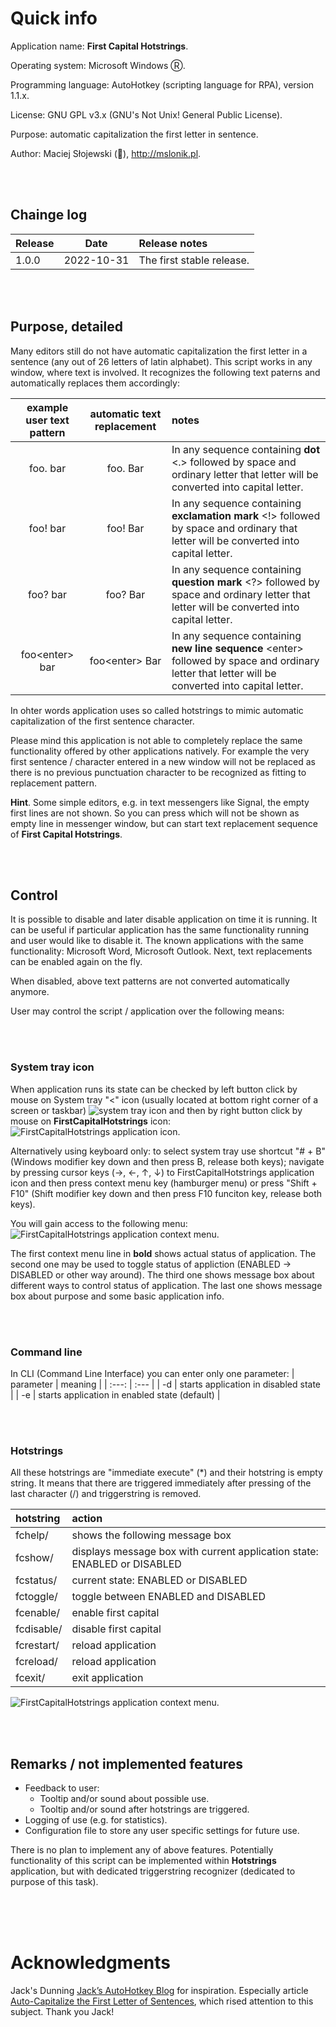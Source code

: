 ﻿# Quick info

Application name: **First Capital Hotstrings**.

Operating system: Microsoft Windows Ⓡ.

Programming language: AutoHotkey (scripting language for RPA), version 1.1.x.

License: GNU GPL v3.x (GNU's Not Unix! General Public License).

Purpose: automatic capitalization the first letter in sentence.

Author: Maciej Słojewski (🐘), http://mslonik.pl.

<br /><br />

## Chainge log

| Release | Date | Release notes |
| :---         |     :---:      |          :--- |
| 1.0.0   | 2022-10-31     | The first stable release.    |

<br /><br />

## Purpose, detailed

Many editors still do not have automatic capitalization the first letter in a sentence (any out of 26 letters of latin alphabet). This script works in any window, where text is involved. It recognizes the following text paterns and automatically replaces them accordingly:

| example user text pattern | automatic text replacement | notes |
| :---:         |     :---:      |          :--- |
| foo. bar   | foo. Bar     | In any sequence containing **dot** <.> followed by space and ordinary letter that letter will be converted into capital letter.    |
| foo! bar     | foo! Bar       | In any  sequence containing **exclamation mark** <!> followed by space and ordinary that letter will be converted into capital letter.      |
| foo? bar     | foo? Bar       | In any  sequence containing **question mark** <?> followed by space and ordinary letter that letter will be converted into capital letter.      |
| foo\<enter> bar     | foo\<enter> Bar       | In any sequence containing **new line sequence** \<enter> followed by space and ordinary letter that letter  will be converted into capital letter.      |

In ohter words application uses so called hotstrings to mimic automatic capitalization of the first sentence character.

Please mind this application is not able to completely replace the same functionality offered by other applications natively. For example the very first sentence / character entered in a new window will not be replaced as there is no previous punctuation character to be recognized as fitting to replacement pattern.

**Hint**. Some simple editors, e.g. in text messengers like Signal, the empty first lines are not shown. So you can press <enter> which will not be shown as empty line in messenger window, but can start text replacement sequence of **First Capital Hotstrings**.

<br /><br />

## Control
It is possible to disable and later disable application on time it is running. It can be useful if particular application has the same functionality running and user would like to disable it. The known applications with the same functionality: Microsoft Word, Microsoft Outlook. Next, text replacements can be enabled again on the fly.

When disabled, above text patterns are not converted automatically anymore. 

User may control the script / application over the following means:

<br /><br />

### System tray icon
When application runs its state can be checked by left button click by mouse on System tray "<" icon (usually located at bottom right corner of a screen or taskbar) ![system tray icon](pictures/SysTray.png) and then by right button click by mouse on **FirstCapitalHotstrings** icon: ![FirstCapitalHotstrings application icon](pictures/FirstCapitalHotstringIcon.png). 

Alternatively using keyboard only: to select system tray use shortcut "# + B" (Windows modifier key down and then press B, release both keys); navigate by pressing cursor keys (→, ←, ↑, ↓) to FirstCapitalHotstrings application icon and then press context menu key (hamburger menu) or press "Shift + F10" (Shift modifier key down and then press F10 funciton key, release both keys).

You will gain access to the following menu: <br />
![FirstCapitalHotstrings application context menu](pictures/ContextMenu.png).

The first context menu line in **bold** shows actual status of application.
The second one may be used to toggle status of appliction (ENABLED → DISABLED or other way around).
The third one shows message box about different ways to control status of application.
The last one shows message box about purpose and some basic application info.

<br /><br />

### Command line
In CLI (Command Line Interface) you can enter only one parameter:
| parameter | meaning | 
| :---:         |     :---      |
| -d   | starts application in disabled state     |
| -e     | starts application in enabled state (default)      |

<br /><br />

### Hotstrings
All these hotstrings are "immediate execute" (*) and their hotstring is empty string. It means that there are triggered immediately after pressing of the last character (/) and triggerstring is removed.

| hotstring | action | 
| :---         |     :---      |
| fchelp/   		| shows the following  message box  |
| fcshow/     		| displays message box with current application state: ENABLED or DISABLED |
| fcstatus/ 		| current state: ENABLED or DISABLED	|
| fctoggle/ 	 	| toggle between ENABLED and DISABLED	|
| fcenable/ 	 	| enable first capital				|
| fcdisable/ 		| disable first capital				|
| fcrestart/  		| reload application				|
| fcreload/ 	 	| reload application				|
| fcexit/ 		| exit application					|

![FirstCapitalHotstrings application context menu](pictures/Help.png).

<br /><br />
## Remarks / not implemented features
- Feedback to user:
    - Tooltip and/or sound about possible use.
    - Tooltip and/or sound after hotstrings are triggered.
- Logging of use (e.g. for statistics).
- Configuration file to store any user specific settings for future use.

There is no plan to implement any of above features. Potentially functionality of this script can be implemented within **Hotstrings** application, but with dedicated triggerstring recognizer (dedicated to purpose of this task).

 <br /><br /><br />
# Acknowledgments

Jack's Dunning [Jack’s AutoHotkey Blog](https://jacks-autohotkey-blog.com/) for inspiration. Especially article [Auto-Capitalize the First Letter of Sentences](https://jacks-autohotkey-blog.com/2020/03/09/auto-capitalize-the-first-letter-of-sentences/), which rised attention to this subject. Thank you Jack!